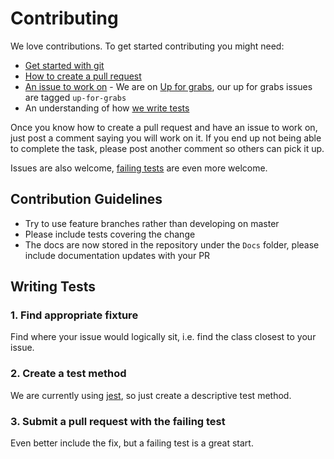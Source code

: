 # Contributing

We love contributions. To get started contributing you might need:

- [Get started with git](http://rogerdudler.github.io/git-guide)
- [How to create a pull request](https://help.github.com/articles/using-pull-requests)
- [An issue to work on](https://github.com/awesome-inc/neo4j-decorator/labels/up-for-grabs) - We are on [Up for grabs](http://up-for-grabs.net/), our up for grabs issues are tagged `up-for-grabs`
- An understanding of how [we write tests](#writing-tests)

Once you know how to create a pull request and have an issue to work on, just post a comment saying you will work on it.
If you end up not being able to complete the task, please post another comment so others can pick it up.

Issues are also welcome, [failing tests](#writing-tests) are even more welcome.

## Contribution Guidelines

- Try to use feature branches rather than developing on master
- Please include tests covering the change
- The docs are now stored in the repository under the `Docs` folder, please include documentation updates with your PR

## Writing Tests

### 1. Find appropriate fixture

Find where your issue would logically sit, i.e. find the class closest to your issue.

### 2. Create a test method

We are currently using [jest](https://jest-bot.github.io/jest/), so just create a descriptive test method.

### 3. Submit a pull request with the failing test

Even better include the fix, but a failing test is a great start.
